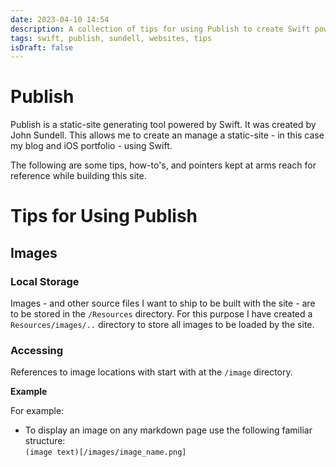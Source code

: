 ```yaml
---
date: 2023-04-10 14:54
description: A collection of tips for using Publish to create Swift powered websites
tags: swift, publish, sundell, websites, tips
isDraft: false
---
```


# Publish 

Publish is a static-site generating tool powered by Swift. It was created by John Sundell. This allows me to create an manage a static-site - in this case my blog and iOS portfolio - using Swift.  

The following are some tips, how-to's, and pointers kept at arms reach for reference while building this site.

# Tips for Using Publish

## Images  

### Local Storage  

Images - and other source files I want to ship to be built with the site - are to be stored in the `/Resources` directory. For this purpose I have created a `Resources/images/..` directory to store all images to be loaded by the site. 

### Accessing  

References to image locations with start with at the `/image` directory.   

**Example**  

For example:  
- To display an image on any markdown page use the following familiar structure:  
`(image text)[/images/image_name.png]`    
